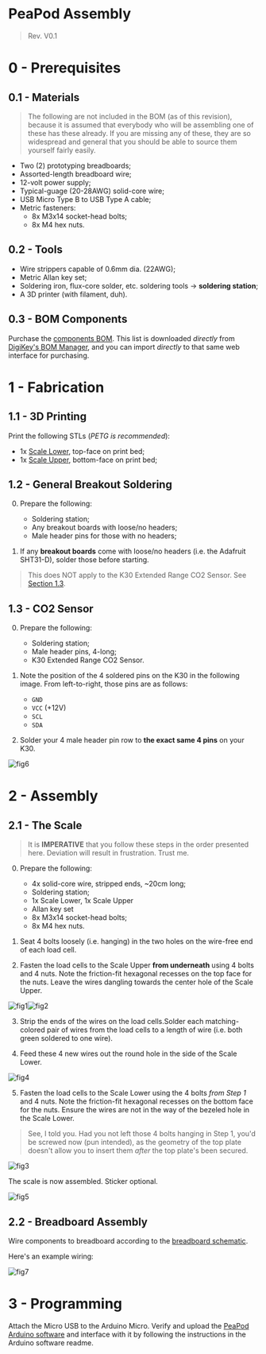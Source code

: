 # PeaPod Assembly

> Rev. V0.1

# 0 - Prerequisites

## 0.1 - Materials

> The following are not included in the BOM (as of this revision), because it is assumed that everybody who will be assembling one of these has these already. If you are missing any of these, they are so widespread and general that you should be able to source them yourself fairly easily.

- Two (2) prototyping breadboards;
- Assorted-length breadboard wire;
- 12-volt power supply;
- Typical-guage (20-28AWG) solid-core wire;
- USB Micro Type B to USB Type A cable;
- Metric fasteners:
  - 8x M3x14 socket-head bolts;
  - 8x M4 hex nuts.


## 0.2 - Tools

- Wire strippers capable of 0.6mm dia. (22AWG);
- Metric Allan key set;
- Soldering iron, flux-core solder, etc. soldering tools -> **soldering station**;
- A 3D printer (with filament, duh).

## 0.3 - BOM Components

Purchase the [components BOM](../../hardware/bom/components_digikey.csv). This list is downloaded *directly* from [DigiKey's BOM Manager](https://www.digikey.ca/BOM), and you can import *directly* to that same web interface for purchasing.

# 1 - Fabrication

## 1.1 - 3D Printing

Print the following STLs (*PETG is recommended*):
- 1x [Scale Lower](printing/scale/scale_lower.stl), top-face on print bed;
- 1x [Scale Upper](printing/scale/scale_upper.stl), bottom-face on print bed;

## 1.2 - General Breakout Soldering

0. Prepare the following:
   - Soldering station;
   - Any breakout boards with loose/no headers;
   - Male header pins for those with no headers;

1. If any **breakout boards** come with loose/no headers (i.e. the Adafruit SHT31-D), solder those before starting.

> This does NOT apply to the K30 Extended Range CO2 Sensor. See [Section 1.3](#13---co2-sensor).

## 1.3 - CO2 Sensor

0. Prepare the following:
   - Soldering station;
   - Male header pins, 4-long;
   - K30 Extended Range CO2 Sensor.

1. Note the position of the 4 soldered pins on the K30 in the following image. From left-to-right, those pins are as follows:
   - `GND`
   - `VCC` (+12V)
   - `SCL`
   - `SDA`

2. Solder your 4 male header pin row to **the exact same 4 pins** on your K30.

![fig6](../assets/assembly/fig6.png)

# 2 - Assembly

## 2.1 - The Scale

> It is **IMPERATIVE** that you follow these steps in the order presented here. Deviation will result in frustration. Trust me.

0. Prepare the following:
   - 4x solid-core wire, stripped ends, ~20cm long;
   - Soldering station;
   - 1x Scale Lower, 1x Scale Upper
   - Allan key set
   - 8x M3x14 socket-head bolts;
   - 8x M4 hex nuts.

1. Seat 4 bolts loosely (i.e. hanging) in the two holes on the wire-free end of each load cell.

2. Fasten the load cells to the Scale Upper **from underneath** using 4 bolts and 4 nuts. Note the friction-fit hexagonal recesses on the top face for the nuts. Leave the wires dangling towards the center hole of the Scale Upper.

![fig1](../assets/assembly/fig1.png)![fig2](../assets/assembly/fig2.png)

3. Strip the ends of the wires on the load cells.Solder each matching-colored pair of wires from the load cells to a length of wire (i.e. both green soldered to one wire).

4. Feed these 4 new wires out the round hole in the side of the Scale Lower.

![fig4](../assets/assembly/fig4.png)

5. Fasten the load cells to the Scale Lower using the 4 bolts *from Step 1* and 4 nuts. Note the friction-fit hexagonal recesses on the bottom face for the nuts. Ensure the wires are not in the way of the bezeled hole in the Scale Lower.

> See, I told you. Had you not left those 4 bolts hanging in Step 1, you'd be screwed now (pun intended), as the geometry of the top plate doesn't allow you to insert them *after* the top plate's been secured.

![fig3](../assets/assembly/fig3.png)

The scale is now assembled. Sticker optional.

![fig5](../assets/assembly/fig5.png)

## 2.2 - Breadboard Assembly

Wire components to breadboard according to the [breadboard schematic](../../hardware/schematics/breadboard_wiring.pdf).

Here's an example wiring:

![fig7](../assets/assembly/fig7.png)

# 3 - Programming

Attach the Micro USB to the Arduino Micro. Verify and upload the [PeaPod Arduino software](../../software/PeaPod-Arduino/) and interface with it by following the instructions in the Arduino software readme.